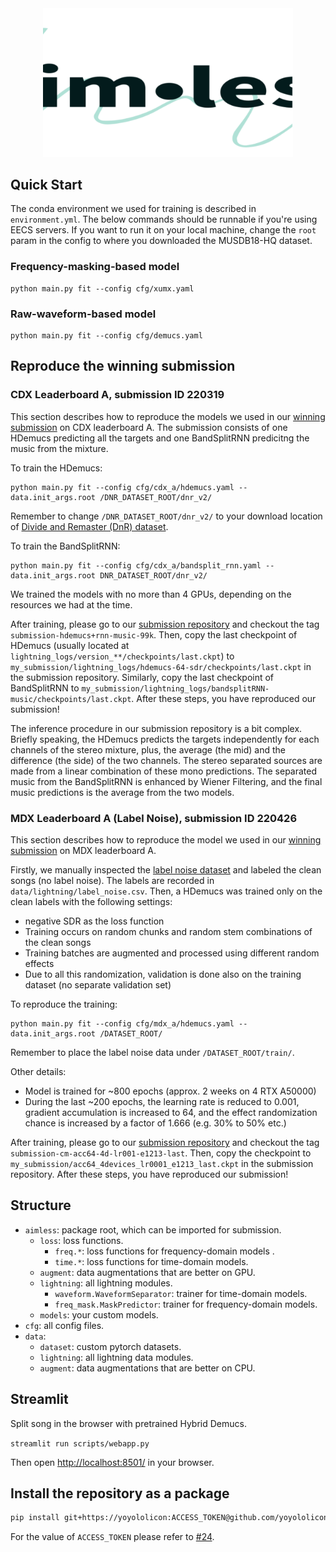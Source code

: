 <div align="center">

<img width="400px" src="docs/aimless-logo-crop.svg">

</div>

## Quick Start

The conda environment we used for training is described in `environment.yml`.
The below commands should be runnable if you're using EECS servers.
If you want to run it on your local machine, change the `root` param in the config to where you downloaded the MUSDB18-HQ dataset.

### Frequency-masking-based model


```commandline
python main.py fit --config cfg/xumx.yaml
```

### Raw-waveform-based model


```commandline
python main.py fit --config cfg/demucs.yaml
```

## Reproduce the winning submission

### CDX Leaderboard A, submission ID 220319

This section describes how to reproduce the models we used in our [winning submission](https://gitlab.aicrowd.com/yoyololicon/cdx-submissions/-/issues/90) on CDX leaderboard A.
The submission consists of one HDemucs predicting all the targets and one BandSplitRNN predicitng the music from the mixture.

To train the HDemucs:
```commandline
python main.py fit --config cfg/cdx_a/hdemucs.yaml --data.init_args.root /DNR_DATASET_ROOT/dnr_v2/
```
Remember to change `/DNR_DATASET_ROOT/dnr_v2/` to your download location of [Divide and Remaster (DnR) dataset](https://zenodo.org/record/6949108).

To train the BandSplitRNN:
```commandline
python main.py fit --config cfg/cdx_a/bandsplit_rnn.yaml --data.init_args.root DNR_DATASET_ROOT/dnr_v2/
```

We trained the models with no more than 4 GPUs, depending on the resources we had at the time.

After training, please go to our [submission repository](https://gitlab.aicrowd.com/yoyololicon/cdx-submissions/) and checkout the tag `submission-hdemucs+rnn-music-99k`.
Then, copy the last checkpoint of HDemucs (usually located at `lightning_logs/version_**/checkpoints/last.ckpt`) to `my_submission/lightning_logs/hdemucs-64-sdr/checkpoints/last.ckpt` in the submission repository.
Similarly, copy the last checkpoint of BandSplitRNN to `my_submission/lightning_logs/bandsplitRNN-music/checkpoints/last.ckpt`.
After these steps, you have reproduced our submission!

The inference procedure in our submission repository is a bit complex.
Briefly speaking, the HDemucs predicts the targets independently for each channels of the stereo mixture, plus, the average (the mid) and the difference (the side) of the two channels.
The stereo separated sources are made from a linear combination of these mono predictions.
The separated music from the BandSplitRNN is enhanced by Wiener Filtering, and the final music predictions is the average from the two models.

### MDX Leaderboard A (Label Noise), submission ID 220426

This section describes how to reproduce the model we used in our [winning submission](https://gitlab.aicrowd.com/yoyololicon/mdx23-submissions/-/issues/76) on MDX leaderboard A.

Firstly, we manually inspected the [label noise dataset](https://www.aicrowd.com/challenges/sound-demixing-challenge-2023/problems/music-demixing-track-mdx-23/dataset_files) and labeled the clean songs (no label noise).
The labels are recorded in `data/lightning/label_noise.csv`.
Then, a HDemucs was trained only on the clean labels with the following settings:

* negative SDR as the loss function
* Training occurs on random chunks and random stem combinations of the clean songs
* Training batches are augmented and processed using different random effects
* Due to all this randomization, validation is done also on the training dataset (no separate validation set)

To reproduce the training:
```commandline
python main.py fit --config cfg/mdx_a/hdemucs.yaml --data.init_args.root /DATASET_ROOT/
```
Remember to place the label noise data under `/DATASET_ROOT/train/`.

Other details:
* Model is trained for ~800 epochs (approx. 2 weeks on 4 RTX A50000)
* During the last ~200 epochs, the learning rate is reduced to 0.001, gradient accumulation is increased to 64, and the effect randomization chance is increased by a factor of 1.666 (e.g. 30% to 50% etc.)

After training, please go to our [submission repository](https://gitlab.aicrowd.com/yoyololicon/mdx23-submissions/) and checkout the tag `submission-cm-acc64-4d-lr001-e1213-last`.
Then, copy the checkpoint to `my_submission/acc64_4devices_lr0001_e1213_last.ckpt` in the submission repository.
After these steps, you have reproduced our submission!


## Structure

* `aimless`: package root, which can be imported for submission.
  * `loss`: loss functions.
    * `freq.*`: loss functions for frequency-domain models .
    * `time.*`: loss functions for time-domain models.
  * `augment`: data augmentations that are better on GPU.
  * `lightning`: all lightning modules.
    * `waveform.WaveformSeparator`: trainer for time-domain models.
    * `freq_mask.MaskPredictor`: trainer for frequency-domain models.
  * `models`: your custom models.
* `cfg`: all config files.
* `data`: 
  * `dataset`: custom pytorch datasets.
  * `lightning`: all lightning data modules.
  * `augment`: data augmentations that are better on CPU.

## Streamlit

Split song in the browser with pretrained Hybrid Demucs. 

``` streamlit run scripts/webapp.py ```

Then open [http://localhost:8501/](http://localhost:8501/) in your browser. 


## Install the repository as a package

```sh
pip install git+https://yoyololicon:ACCESS_TOKEN@github.com/yoyololicon/mdx23-aim-playground
```
For the value of `ACCESS_TOKEN` please refer to [#24](https://github.com/yoyololicon/mdx23-aim-playground/issues/24#issuecomment-1420952853).
